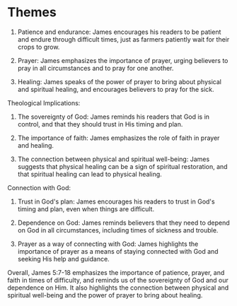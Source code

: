 # Themes

1. Patience and endurance: James encourages his readers to be patient and endure through difficult times, just as farmers patiently wait for their crops to grow.

2. Prayer: James emphasizes the importance of prayer, urging believers to pray in all circumstances and to pray for one another.

3. Healing: James speaks of the power of prayer to bring about physical and spiritual healing, and encourages believers to pray for the sick.

Theological Implications:
1. The sovereignty of God: James reminds his readers that God is in control, and that they should trust in His timing and plan.

2. The importance of faith: James emphasizes the role of faith in prayer and healing.

3. The connection between physical and spiritual well-being: James suggests that physical healing can be a sign of spiritual restoration, and that spiritual healing can lead to physical healing.

Connection with God:
1. Trust in God's plan: James encourages his readers to trust in God's timing and plan, even when things are difficult.

2. Dependence on God: James reminds believers that they need to depend on God in all circumstances, including times of sickness and trouble.

3. Prayer as a way of connecting with God: James highlights the importance of prayer as a means of staying connected with God and seeking His help and guidance.

Overall, James 5:7-18 emphasizes the importance of patience, prayer, and faith in times of difficulty, and reminds us of the sovereignty of God and our dependence on Him. It also highlights the connection between physical and spiritual well-being and the power of prayer to bring about healing.